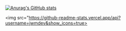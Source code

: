 
[![Anurag's GitHub stats](https://github-readme-stats.vercel.app/api?username=jwmdev)](https://github.com/anuraghazra/github-readme-stats)

<img src="https://github-readme-stats.vercel.app/api?username=jwmdev&show_icons=true>

<!--
**jwmdev/jwmdev** is a ✨ _special_ ✨ repository because its `README.md` (this file) appears on your GitHub profile.

Here are some ideas to get you started:

- 🔭 I’m currently working on ...
- 🌱 I’m currently learning ...
- 👯 I’m looking to collaborate on ...
- 🤔 I’m looking for help with ...
- 💬 Ask me about ...
- 📫 How to reach me: ...
- 😄 Pronouns: ...
- ⚡ Fun fact: ...
-->

